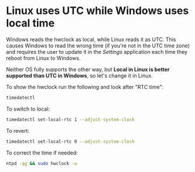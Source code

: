 # Linux uses UTC while Windows uses local time

Windows reads the hwclock as local, while Linux reads it as UTC. This causes Windows to read the wrong time (if you're not in the UTC time zone) and requires the user to update it in the *Settings* application each time they reboot from Linux to Windows.


Neither OS fully supports the other way, but **Local in Linux is better supported than UTC in Windows**, so let's change it in Linux.

To show the hwclock run the following and look after "RTC time":
```sh
timedatectl
```

To switch to local:
```sh
timedatectl set-local-rtc 1 --adjust-system-clock
```

To revert:
```sh
timedatectl set-local-rtc 0 --adjust-system-clock
```

To correct the time if needed:
```sh
ntpd -qg && sudo hwclock -w
```